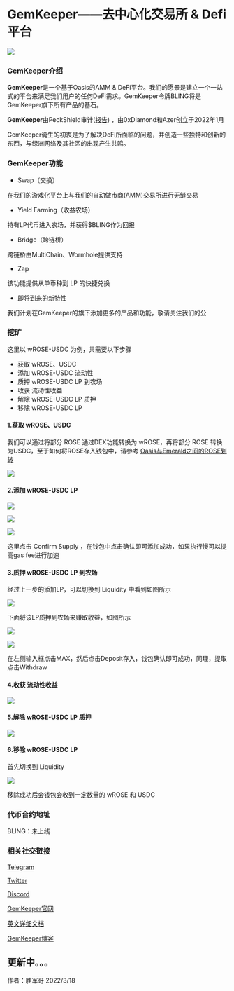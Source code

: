 # GemKeeper——去中心化交易所 & Defi平台

![](banner.png)

### GemKeeper介绍
**GemKeeper**是一个基于Oasis的AMM & DeFi平台。我们的愿景是建立一个一站式的平台来满足我们用户的任何DeFi需求。GemKeeper令牌BLING将是GemKeeper旗下所有产品的基石。

**GemKeeper**由PeckShield审计([报告](https://github.com/GemKeeperDEV/GemKeeperFinance/blob/main/PeckShield-Audit-Report-GemKeeper-v1.0.pdf)) ，由0xDiamond和Azer创立于2022年1月

GemKeeper诞生的初衷是为了解决DeFi所面临的问题，并创造一些独特和创新的东西，与绿洲网络及其社区的出现产生共鸣。

### GemKeeper功能
- Swap（交换）

在我们的游戏化平台上与我们的自动做市商(AMM)交易所进行无缝交易

- Yield Farming（收益农场）

持有LP代币进入农场，并获得$BLING作为回报

- Bridge（跨链桥）

跨链桥由MultiChain、Wormhole提供支持

- Zap

该功能提供从单币种到 LP 的快捷兑换

- 即将到来的新特性

我们计划在GemKeeper的旗下添加更多的产品和功能，敬请关注我们的公


### 挖矿
这里以 wROSE-USDC 为例，共需要以下步骤

- 获取 wROSE、USDC
- 添加 wROSE-USDC 流动性
- 质押 wROSE-USDC LP 到农场
- 收获 流动性收益
- 解除 wROSE-USDC LP 质押
- 移除 wROSE-USDC LP

#### 1.获取 wROSE、USDC
我们可以通过将部分 ROSE 通过DEX功能转换为 wROSE，再将部分 ROSE 转换为USDC，至于如何将ROSE存入钱包中，请参考 [Oasis与Emerald之间的ROSE划转](https://dev-oasis-cn.gitbook.io/support/ji-shu-zhi-chi/oasis-yu-emerald-zhi-jian-de-rose-hua-zhuan)

![](WX20220319-123914@2x.png)


#### 2.添加 wROSE-USDC LP
![](WX20220319-124100@2x.png)

![](WX20220319-132914@2x.png)

![](WX20220319-133058@2x.png)

这里点击 Confirm Supply ，在钱包中点击确认即可添加成功，如果执行慢可以提高gas fee进行加速

#### 3.质押 wROSE-USDC LP 到农场
经过上一步的添加LP，可以切换到 Liquidity 中看到如图所示

![](WX20220319-133237@2x.png)

下面将该LP质押到农场来赚取收益，如图所示

![](WX20220319-133402@2x.png)

![](WX20220319-133631@2x.png)

在左侧输入框点击MAX，然后点击Deposit存入，钱包确认即可成功，同理，提取点击Withdraw


#### 4.收获 流动性收益

![](WX20220319-133844@2x.png)


#### 5.解除 wROSE-USDC LP 质押

![](WX20220319-144608@2x.png)


#### 6.移除 wROSE-USDC LP

首先切换到 Liquidity

![](remove-lp.png)

移除成功后会钱包会收到一定数量的 wROSE 和 USDC

### 代币合约地址
BLING：未上线

### 相关社交链接
[Telegram](https://t.me/GemKeeperAnnouncements)

[Twitter](https://twitter.com/GemKeeperDeFi)

[Discord](https://discord.com/invite/Jcbj5E9Ysd)

[GemKeeper官网](https://app.gemkeeper.finance)

[英文详细文档](https://gemkeeper-finance.gitbook.io/docs/welcome/introduction)

[GemKeeper博客](https://gemkeeperdefi.medium.com/)



## 更新中。。。



作者：胜军哥 2022/3/18
